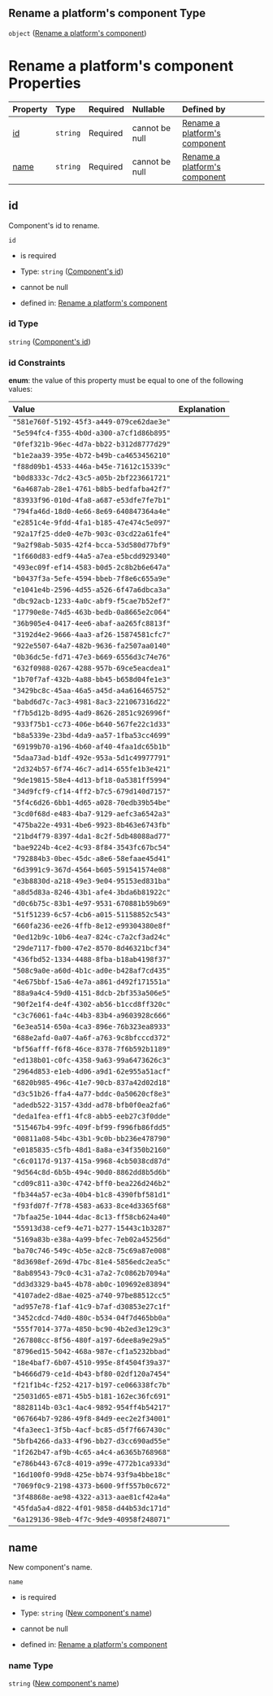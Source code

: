 ## Rename a platform's component Type

`object` ([Rename a platform's component](rename-platform-component.md))

# Rename a platform's component Properties

| Property      | Type     | Required | Nullable       | Defined by                                                                                                                                     |
| :------------ | :------- | :------- | :------------- | :--------------------------------------------------------------------------------------------------------------------------------------------- |
| [id](#id)     | `string` | Required | cannot be null | [Rename a platform's component](rename-platform-component-properties-components-id.md "rename-platform-component.json#/properties/id")         |
| [name](#name) | `string` | Required | cannot be null | [Rename a platform's component](rename-platform-component-properties-new-components-name.md "rename-platform-component.json#/properties/name") |

## id

Component's id to rename.

`id`

*   is required

*   Type: `string` ([Component's id](rename-platform-component-properties-components-id.md))

*   cannot be null

*   defined in: [Rename a platform's component](rename-platform-component-properties-components-id.md "rename-platform-component.json#/properties/id")

### id Type

`string` ([Component's id](rename-platform-component-properties-components-id.md))

### id Constraints

**enum**: the value of this property must be equal to one of the following values:

| Value                                    | Explanation |
| :--------------------------------------- | :---------- |
| `"581e760f-5192-45f3-a449-079ce62dae3e"` |             |
| `"5e594fc4-f355-4b0d-a300-a7cf1d86b895"` |             |
| `"0fef321b-96ec-4d7a-bb22-b312d8777d29"` |             |
| `"b1e2aa39-395e-4b72-b49b-ca4653456210"` |             |
| `"f88d09b1-4533-446a-b45e-71612c15339c"` |             |
| `"b0d8333c-7dc2-43c5-a05b-2bf223661721"` |             |
| `"6a4687ab-28e1-4761-b8b5-bedfafba42f7"` |             |
| `"83933f96-010d-4fa8-a687-e53dfe7fe7b1"` |             |
| `"794fa46d-18d0-4e66-8e69-640847364a4e"` |             |
| `"e2851c4e-9fdd-4fa1-b185-47e474c5e097"` |             |
| `"92a17f25-dde0-4e7b-903c-03cd22a61fe4"` |             |
| `"9a2f98ab-5035-42f4-bcca-53d580d77bf9"` |             |
| `"1f660d83-edf9-44a5-a7ea-e5bcdd929340"` |             |
| `"493ec09f-ef14-4583-b0d5-2c8b2b6e647a"` |             |
| `"b0437f3a-5efe-4594-bbeb-7f8e6c655a9e"` |             |
| `"e1041e4b-2596-4d55-a526-6f47a6dbca3a"` |             |
| `"dbc92acb-1233-4a0c-abf9-f5cae7b52ef7"` |             |
| `"17790e8e-74d5-463b-bedb-0a8665e2c064"` |             |
| `"36b905e4-0417-4ee6-abaf-aa265fc8813f"` |             |
| `"3192d4e2-9666-4aa3-af26-15874581cfc7"` |             |
| `"922e5507-64a7-482b-9636-fa2507aa0140"` |             |
| `"0b36dc5e-fd71-47e3-b669-6556d3c74e76"` |             |
| `"632f0988-0267-4288-957b-69ce5eacdea1"` |             |
| `"1b70f7af-432b-4a88-bb45-b658d04fe1e3"` |             |
| `"3429bc8c-45aa-46a5-a45d-a4a616465752"` |             |
| `"babd6d7c-7ac3-4981-8ac3-221067316d22"` |             |
| `"f7b5d12b-8d95-4ad9-8626-2851c926996f"` |             |
| `"933f75b1-cc73-406e-b640-567fe22c1d33"` |             |
| `"b8a5339e-23bd-4da9-aa57-1fba53cc4699"` |             |
| `"69199b70-a196-4b60-af40-4faa1dc65b1b"` |             |
| `"5daa73ad-b1df-492e-953a-5d1c49977791"` |             |
| `"2d324b57-6f74-46c7-ad14-655fe1b3e421"` |             |
| `"9de19815-58e4-4d13-bf18-0a5381ff5994"` |             |
| `"34d9fcf9-cf14-4ff2-b7c5-679d140d7157"` |             |
| `"5f4c6d26-6bb1-4d65-a028-70edb39b54be"` |             |
| `"3cd0f68d-e483-4ba7-9129-aefc3a6542a3"` |             |
| `"475ba22e-4931-4be6-9923-8b463e6743fb"` |             |
| `"21bd4f79-8397-4da1-8c2f-5db48088ad77"` |             |
| `"bae9224b-4ce2-4c93-8f84-3543fc67bc54"` |             |
| `"792884b3-0bec-45dc-a8e6-58efaae45d41"` |             |
| `"6d3991c9-367d-4564-b605-591541574e08"` |             |
| `"e3b8830d-a218-49e3-9e04-95153ed831ba"` |             |
| `"a8d5d83a-8246-43b1-afe4-3bda6b81922c"` |             |
| `"d0c6b75c-83b1-4e97-9531-670881b59b69"` |             |
| `"51f51239-6c57-4cb6-a015-51158852c543"` |             |
| `"660fa236-ee26-4ffb-8e12-e99304380e8f"` |             |
| `"0ed12b9c-10b6-4ea7-824c-c7a2cf3ad24c"` |             |
| `"29de7117-fb00-47e2-8570-8d46321bcf34"` |             |
| `"436fbd52-1334-4488-8fba-b18ab4198f37"` |             |
| `"508c9a0e-a60d-4b1c-ad0e-b428af7cd435"` |             |
| `"4e675bbf-15a6-4e7a-a861-d492f171551a"` |             |
| `"88a9a4c4-59d0-4151-8dcb-2bf353a506e5"` |             |
| `"90f2e1f4-de4f-4302-ab56-b1ccd8ff320c"` |             |
| `"c3c76061-fa4c-44b3-83b4-a9603928c666"` |             |
| `"6e3ea514-650a-4ca3-896e-76b323ea8933"` |             |
| `"688e2afd-0a07-4a6f-a763-9c8bfcccd372"` |             |
| `"bf56afff-f6f8-46ce-8378-7f6b592b1189"` |             |
| `"ed138b01-c0fc-4358-9a63-99a6473626c3"` |             |
| `"2964d853-e1eb-4d06-a9d1-62e955a51acf"` |             |
| `"6820b985-496c-41e7-90cb-837a42d02d18"` |             |
| `"d3c51b26-ffa4-4a77-bddc-0a50620cf8e3"` |             |
| `"adedb522-3157-43dd-ad78-bfb0f0ea2fa6"` |             |
| `"deda1fea-eff1-4fc8-abb5-eeb27c3f0dde"` |             |
| `"515467b4-99fc-409f-bf99-f996fb86fdd5"` |             |
| `"00811a08-54bc-43b1-9c0b-bb236e478790"` |             |
| `"e0185835-c5fb-48d1-8a8a-e34f350b2160"` |             |
| `"c6c0117d-9137-415a-9968-4cb5038cd87d"` |             |
| `"9d564c8d-6b5b-494c-90d0-8862dd8b5d6b"` |             |
| `"cd09c811-a30c-4742-bff0-bea226d246b2"` |             |
| `"fb344a57-ec3a-40b4-b1c8-4390fbf581d1"` |             |
| `"f93fd07f-7f78-4583-a633-8ce4d3365f68"` |             |
| `"7bfaa25e-1044-4dac-8c13-ff58cb624a40"` |             |
| `"55913d38-cef9-4e71-b277-15443c1b3287"` |             |
| `"5169a83b-e38a-4a99-bfec-7eb02a45256d"` |             |
| `"ba70c746-549c-4b5e-a2c8-75c69a87e008"` |             |
| `"8d3698ef-269d-47bc-81e4-5856edc2ea5c"` |             |
| `"8ab89543-79c0-4c31-a7a2-7c0862b7094a"` |             |
| `"dd3d3329-ba45-4b78-ab0c-109692e83894"` |             |
| `"4107ade2-d8ae-4025-a740-97be88512cc5"` |             |
| `"ad957e78-f1af-41c9-b7af-d30853e27c1f"` |             |
| `"3452cdcd-74d0-480c-b534-04f7d465bb0a"` |             |
| `"555f7014-377a-4850-bc90-4b2ed3e129c3"` |             |
| `"267808cc-8f56-480f-a197-6dee8a9e29a5"` |             |
| `"8796ed15-5042-468a-987e-cf1a5232bbad"` |             |
| `"18e4baf7-6b07-4510-995e-8f4504f39a37"` |             |
| `"b4666d79-ce1d-4b43-bf80-02df120a7454"` |             |
| `"f21f1b4c-f252-4217-b197-ce066338fc7b"` |             |
| `"25031d65-e871-45b5-b181-162ec36fc691"` |             |
| `"8828114b-03c1-4ac4-9892-954ff4b54217"` |             |
| `"067664b7-9286-49f8-84d9-eec2e2f34001"` |             |
| `"4fa3eec1-3f5b-4acf-bc85-d5f7f667430c"` |             |
| `"5bfb4266-da33-4f96-bb27-d3cc690ad55e"` |             |
| `"1f262b47-af9b-4c65-a4c4-a6365b768968"` |             |
| `"e786b443-67c8-4019-a99e-4772b1ca933d"` |             |
| `"16d100f0-99d8-425e-bb74-93f9a4bbe18c"` |             |
| `"7069f0c9-2198-4373-b600-9ff557b0c672"` |             |
| `"3f48868e-ae98-4322-a313-aae81cf42a4a"` |             |
| `"45fda5a4-d822-4f01-9858-d44b53dc171d"` |             |
| `"6a129136-98eb-4f7c-9de9-40958f248071"` |             |

## name

New component's name.

`name`

*   is required

*   Type: `string` ([New component's name](rename-platform-component-properties-new-components-name.md))

*   cannot be null

*   defined in: [Rename a platform's component](rename-platform-component-properties-new-components-name.md "rename-platform-component.json#/properties/name")

### name Type

`string` ([New component's name](rename-platform-component-properties-new-components-name.md))
